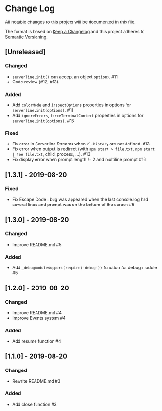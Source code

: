 # Change Log

All notable changes to this project will be documented in this file.

The format is based on [Keep a Changelog](http://keepachangelog.com/)
and this project adheres to [Semantic Versioning](http://semver.org/).


## [Unreleased]
### Changed

 - `serverline.init()` can accept an object `options`. #11
 - Code review (#12, #13).

### Added

 - Add `colorMode` and `inspectOptions` properties in options for `serverline.init(options)`. #11
 - Add `ignoreErrors`, `forceTerminalContext` properties in options for `serverline.init(options)`. #13

### Fixed

 - Fix error in Serverline Streams when `rl.history` are not defined. #13
 - Fix error when output is redirect (with `npm start > file.txt`, `npm start | tee file.txt`, child_process, ...). #13
 - Fix display error when prompt.length != 2 and multiline prompt #16


## [1.3.1] - 2019-08-20
### Fixed

 - Fix Escape Code : bug was appeared when the last console.log had several lines and prompt was on the bottom of the screen #6


## [1.3.0] - 2019-08-20
### Changed

 - Improve README.md #5

### Added

 - Add `_debugModuleSupport(require('debug'))` function for debug module #5


## [1.2.0] - 2019-08-20
### Changed

 - Improve README.md #4
 - Improve Events system #4

### Added

 - Add resume function #4


## [1.1.0] - 2019-08-20
### Changed

 - Rewrite README.md #3

### Added

 - Add close function #3

